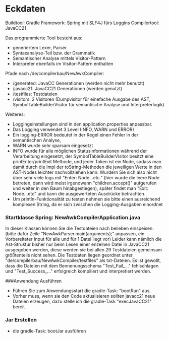 
# Eckdaten
Buildtool: Gradle
Framework: Spring mit SLF4J fürs Loggins
Compilertool: JavaCC21

Das programmierte Tool besteht aus:
- generiertem Lexer, Parser
- Syntaxanalyse-Teil bzw. der Grammatik
- Semantischer Analyse mittels Visitor-Pattern
- Interpreter ebenfalls im Visitor-Pattern enthalten

Pfade nach /de/compilerbau/NewAwkCompiler: 
- /generated: JavaCC Generationen (werden nicht mehr benutzt)
- /javacc21: JavaCC21 Generationen (werden genutzt) 
- /testfiles: Testdateien
- /visitors: 2 Visitoren (Dumpvisitor für einefache Ausgabe des AST, SymbolTableBuilderVisitor für
semantische Analyse und Interpreterlogik)

Weiteres: 
- Loggingeinstellungen sind in den application.properties anpassbar.
- Das Logging verwendet 3 Level (INFO, WARN und ERROR)
- Ein logging-ERROR bedeutet in der Regel einen Fehler in der semantischen Analyse, 
- WARN wurde sehr sparsam eingesetzt
- INFO wurde für alle möglichen Statusinformationen während der Verarbeitung eingesetzt, der SymbolTableBuilderVisitor
besitzt eine printEnter/printExit Methode, und jeder Token ist ein Node, sodass man damit durch die Impl der toString-Methoden
die jeweiligen Werte in den AST-Nodes leichter nachvollziehen kann. Wurdern Sie sich also nicht über sehr viele logs mit "Enter: Node...etc." 
(hier wurde die leere Node betreten, dann wird meist irgendwann "children.accept()" aufgerufen und weiter in den Baum hinabgestiegen), später findet man
"Exit: Node...etc" und kann die ausgewerteten Ausdrücke betrachten.     
- Um println-Funktionalität zu testen nehmen sie bitte einen ausreichend komplexen String, da er sich zwischen die Logging-Ausgaben einordnet 

### Startklasse Spring: NewAwkCompilerApplication.java 
In dieser Klassen können Sie die Testdateien nach belieben einspeisen. (bitte dafür Zeile "NewAwkParser.main(arguments);" anpassen, 
ein Vorbereiteter Input für alle und für 1 Datei liegt vor)
Leider kann nämlich die Ast-Struktur bisher nur beim Lesen einer enzelnen Datei in JavaCC21 ausgegeben werden, diese werden sie bei allen 29 Testdateien gemeinsam größtenteils nicht sehen. 
Die Testdaten liegen geordnet unter "de/compilerbau/NewAwkCompiler/testfiles" als txt-Dateien.
Es ist gewollt, dass die Dateien mit dem Bennenungsschema "Test_Fail_..." fehlschlagen und 
"Test_Success_..." erfolgreich kompiliert und interpretiert werden.

###Anwendung Ausführen
- Führen Sie zum Anwendungsstart die gradle-Task: "bootRun" aus.
- Vorher muss, wenn sie den Code aktualisieren sollten javacc21 neue Dateien erzeugen,
dazu stelle ich die gradle-Task "execJavaCC21" bereit 

### Jar Erstellen
- die gradle-Task: bootJar ausführen


